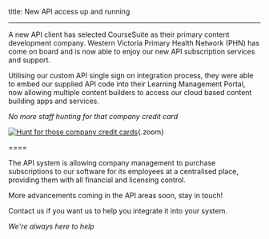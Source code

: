 title: New API access up and running

----

A new API client has selected CourseSuite as their primary content development company. Western Victoria Primary Health Network (PHN) has come on board and is now able to enjoy our new API subscription services and support. 

Utilising our custom API single sign on integration process, they were able to embed our supplied API code into their Learning Management Portal, now allowing multiple content builders to access our cloud based content building apps and services.

*No more staff hunting for that company credit card*

[![Hunt for those company credit cards](https://i.imgur.com/PG0PjXp.jpg)](https://i.imgur.com/Ur5RRbu.jpg){.zoom}



====

The API system is allowing company management to purchase subscriptions to our software for its employees at a centralised place, providing them with all financial and licensing control.  

More advancements coming in the API areas soon, stay in touch!

Contact us if you want us to help you integrate it into your system.

*We're always here to help*